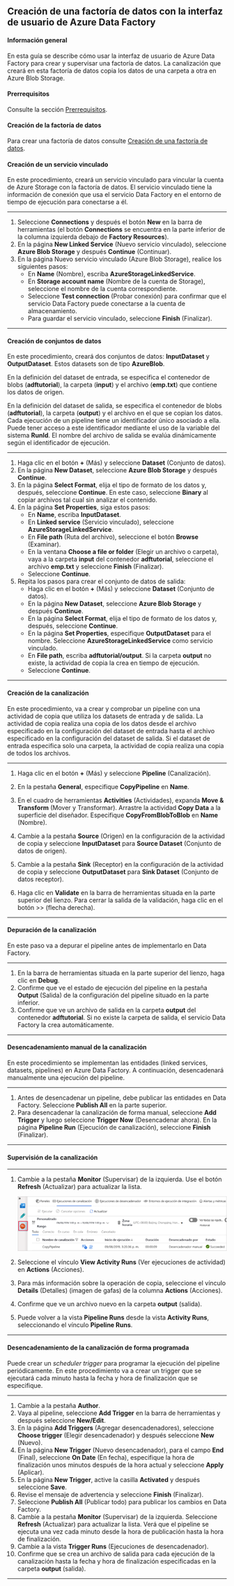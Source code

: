 

## Creación de una factoría de datos con la interfaz de usuario de Azure Data Factory





#### Información general

En esta guía se describe cómo usar la interfaz de usuario de Azure Data Factory para crear y supervisar una factoría de datos. La canalización que creará en esta factoría de datos copia los datos de una carpeta a otra en Azure Blob Storage.



#### Prerrequisitos

Consulte la sección [Prerrequisitos](Prerrequisitos.md).



#### Creación de la factoría de datos

Para crear una factoría de datos consulte [Creación de una factoría de datos](Creaci%C3%B3n%20de%20una%20factor%C3%ADa%20de%20datos.md).



#### Creación de un servicio vinculado

En este procedimiento, creará un servicio vinculado para vincular la cuenta de Azure Storage con la factoría de datos. El servicio vinculado tiene la información de conexión que usa el servicio Data Factory en el entorno de tiempo de ejecución para conectarse a él.

------

1. Seleccione **Connections** y después el botón **New** en la barra de herramientas (el botón **Connections** se encuentra en la parte inferior de la columna izquierda debajo de **Factory Resources**).
2. En la página **New Linked Service** (Nuevo servicio vinculado), seleccione **Azure Blob Storage** y después **Continue** (Continuar).
3. En la página Nuevo servicio vinculado (Azure Blob Storage), realice los siguientes pasos:
   - En **Name** (Nombre), escriba **AzureStorageLinkedService**.
   - En **Storage account name** (Nombre de la cuenta de Storage), seleccione el nombre de la cuenta correspondiente.
   - Seleccione **Test connection** (Probar conexión) para confirmar que el servicio Data Factory puede conectarse a la cuenta de almacenamiento.
   - Para guardar el servicio vinculado, seleccione **Finish** (Finalizar).

------



#### Creación de conjuntos de datos

En este procedimiento, creará dos conjuntos de datos: **InputDataset** y **OutputDataset**. Estos datasets son de tipo **AzureBlob**.

En la definición del dataset de entrada, se especifica el contenedor de blobs (**adftutorial**), la carpeta (**input**) y el archivo (**emp.txt**) que contiene los datos de origen.

En la definición del dataset de salida, se especifica el contenedor de blobs (**adftutorial**), la carpeta (**output**) y el archivo en el que se copian los datos. Cada ejecución de un pipeline tiene un identificador único asociado a ella. Puede tener acceso a este identificador mediante el uso de la variable del sistema **RunId**. El nombre del archivo de salida se evalúa dinámicamente según el identificador de ejecución.

------

1. Haga clic en el botón **+** (Más) y seleccione **Dataset** (Conjunto de datos).
2. En la página **New Dataset**, seleccione **Azure Blob Storage** y después **Continue**.
3. En la página **Select Format**, elija el tipo de formato de los datos y, después, seleccione **Continue**. En este caso, seleccione **Binary** al copiar archivos tal cual sin analizar el contenido.
4. En la página **Set Properties**, siga estos pasos:
   - En **Name**, escriba **InputDataset**.
   - En **Linked service** (Servicio vinculado), seleccione **AzureStorageLinkedService**.
   - En **File path** (Ruta del archivo), seleccione el botón **Browse** (Examinar).
   - En la ventana **Choose a file or folder** (Elegir un archivo o carpeta), vaya a la carpeta **input** del contenedor **adftutorial**, seleccione el archivo **emp.txt** y seleccione **Finish** (Finalizar).
   - Seleccione **Continue**.
5. Repita los pasos para crear el conjunto de datos de salida:
   - Haga clic en el botón **+** (Más) y seleccione **Dataset** (Conjunto de datos).
   - En la página **New Dataset**, seleccione **Azure Blob Storage** y después **Continue**.
   - En la página **Select Format**, elija el tipo de formato de los datos y, después, seleccione **Continue**.
   - En la página **Set Properties**, especifique **OutputDataset** para el nombre. Seleccione **AzureStorageLinkedService** como servicio vinculado.
   - En **File path**, escriba **adftutorial/output**. Si la carpeta **output** no existe, la actividad de copia la crea en tiempo de ejecución.
   - Seleccione **Continue**.

------



#### Creación de la canalización

En este procedimiento, va a crear y comprobar un pipeline con una actividad de copia que utiliza los datasets de entrada y de salida. La actividad de copia realiza una copia de los datos desde el archivo especificado en la configuración del dataset de entrada hasta el archivo especificado en la configuración del dataset de salida. Si el dataset de entrada especifica solo una carpeta, la actividad de copia realiza una copia de todos los archivos.

------

1. Haga clic en el botón **+** (Más) y seleccione **Pipeline** (Canalización).

2. En la pestaña **General**, especifique **CopyPipeline** en **Name**.
3. En el cuadro de herramientas **Activities** (Actividades), expanda **Move & Transform** (Mover y Transformar). Arrastre la actividad **Copy Data** a la superficie del diseñador. Especifique **CopyFromBlobToBlob** en **Name** (Nombre).
4. Cambie a la pestaña **Source** (Origen) en la configuración de la actividad de copia y seleccione **InputDataset** para **Source Dataset** (Conjunto de datos de origen).
5. Cambie a la pestaña **Sink** (Receptor) en la configuración de la actividad de copia y seleccione **OutputDataset** para **Sink Dataset** (Conjunto de datos receptor).
6. Haga clic en **Validate** en la barra de herramientas situada en la parte superior del lienzo. Para cerrar la salida de la validación, haga clic en el botón >> (flecha derecha).

------



#### Depuración de la canalización

En este paso va a depurar el pipeline antes de implementarlo en Data Factory.

------

1. En la barra de herramientas situada en la parte superior del lienzo, haga clic en **Debug**.
2. Confirme que ve el estado de ejecución del pipeline en la pestaña **Output** (Salida) de la configuración del pipeline situado en la parte inferior.
3. Confirme que ve un archivo de salida en la carpeta **output** del contenedor **adftutorial**. Si no existe la carpeta de salida, el servicio Data Factory la crea automáticamente.

------



#### Desencadenamiento manual de la canalización

En este procedimiento se implementan las entidades (linked services, datasets, pipelines) en Azure Data Factory. A continuación, desencadenará manualmente una ejecución del pipeline.

------

1. Antes de desencadenar un pipeline, debe publicar las entidades en Data Factory. Seleccione **Publish All** en la parte superior.
2. Para desencadenar la canalización de forma manual, seleccione **Add Trigger** y luego seleccione **Trigger Now** (Desencadenar ahora). En la página **Pipeline Run** (Ejecución de canalización), seleccione **Finish** (Finalizar).

------



#### Supervisión de la canalización

------

1. Cambie a la pestaña **Monitor** (Supervisar) de la izquierda. Use el botón **Refresh** (Actualizar) para actualizar la lista.

   ![](Imagenes/monitor-trigger-now-pipeline.png)

2. Seleccione el vínculo **View Activity Runs** (Ver ejecuciones de actividad) en **Actions** (Acciones).

3. Para más información sobre la operación de copia, seleccione el vínculo **Details** (Detalles) (imagen de gafas) de la columna **Actions** (Acciones).

4. Confirme que ve un archivo nuevo en la carpeta **output** (salida).

5. Puede volver a la vista **Pipeline Runs** desde la vista **Activity Runs**, seleccionando el vínculo **Pipeline Runs**.

------



#### Desencadenamiento de la canalización de forma programada

Puede crear un *scheduler trigger* para programar la ejecución del pipeline periódicamente. En este procedimiento va a crear un trigger que se ejecutará cada minuto hasta la fecha y hora de finalización que se especifique.

------

1. Cambie a la pestaña **Author**.
2. Vaya al pipeline, seleccione **Add Trigger** en la barra de herramientas y después seleccione **New/Edit**.
3. En la página **Add Triggers** (Agregar desencadenadores), seleccione **Choose trigger** (Elegir desencadenador) y después seleccione **New** (Nuevo).
4. En la página **New Trigger** (Nuevo desencadenador), para el campo **End** (Final), seleccione **On Date** (En fecha), especifique la hora de finalización unos minutos después de la hora actual y seleccione **Apply** (Aplicar).
5. En la página **New Trigger**, active la casilla **Activated** y después seleccione **Save**.
6. Revise el mensaje de advertencia y seleccione **Finish** (Finalizar).
7. Seleccione **Publish All** (Publicar todo) para publicar los cambios en Data Factory.
8. Cambie a la pestaña **Monitor** (Supervisar) de la izquierda. Seleccione **Refresh** (Actualizar) para actualizar la lista. Verá que el pipeline se ejecuta una vez cada minuto desde la hora de publicación hasta la hora de finalización.
9. Cambie a la vista **Trigger Runs** (Ejecuciones de desencadenador).
10. Confirme que se crea un archivo de salida para cada ejecución de la canalización hasta la fecha y hora de finalización especificadas en la carpeta **output** (salida).

------





